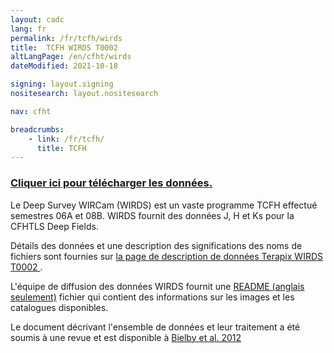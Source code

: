 ```yaml
---
layout: cadc
lang: fr
permalink: /fr/tcfh/wirds
title:  TCFH WIRDS T0002
altLangPage: /en/cfht/wirds
dateModified: 2021-10-18

signing: layout.signing
nositesearch: layout.nositesearch

nav: cfht

breadcrumbs:
    - link: /fr/tcfh/
      title: TCFH
---
```


<h3 class="align-center">
  <a href="/fr/recherche/?collection=CFHTTERAPIX&amp;Observation.instrument.name=WIRCam&amp;Observation.instrument.name=WFCAM" class="ui-link">
  Cliquer ici pour t&eacute;l&eacute;charger les donn&eacute;es.</a>
</h3>
<p>
Le Deep Survey WIRCam (WIRDS) est un vaste programme TCFH effectu&eacute; 
semestres 06A et 08B. WIRDS fournit des donn&eacute;es J, H et Ks pour la 
CFHTLS Deep Fields.
</p>
<p>
D&eacute;tails des donn&eacute;es et une description des significations des noms de fichiers sont 
fournies sur 
<a rel="external" href="http://terapix.iap.fr/rubrique.php?id_rubrique=261" class="ui-link">
la page de description de donn&eacute;es Terapix WIRDS T0002 </a>.
</p>
<p>
L'&eacute;quipe de diffusion des donn&eacute;es WIRDS fournit une 
<a href="/en/cfht/WIRDS_T0002_README.txt" class="ui-link">README (anglais seulement)</a>
fichier qui contient des informations sur les images et les catalogues disponibles.
</p>
<p>
Le document d&eacute;crivant l'ensemble de donn&eacute;es et leur traitement a &eacute;t&eacute; 
soumis &agrave; une revue et est disponible &agrave; 

<a rel="external" href="http://arxiv.org/abs/1111.6997" class="ui-link"> 
Bielby et al. 2012</a>
</p>
